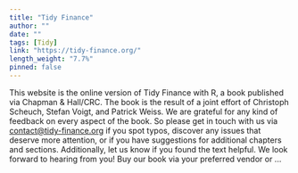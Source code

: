 ```yaml
---
title: "Tidy Finance"
author: ""
date: ""
tags: [Tidy]
link: "https://tidy-finance.org/"
length_weight: "7.7%"
pinned: false
---
```


This website is the online version of Tidy Finance with R, a book published via Chapman & Hall/CRC. The book is the result of a joint effort of Christoph Scheuch, Stefan Voigt, and Patrick Weiss. We are grateful for any kind of feedback on every aspect of the book. So please get in touch with us via contact@tidy-finance.org if you spot typos, discover any issues that deserve more attention, or if you have suggestions for additional chapters and sections. Additionally, let us know if you found the text helpful. We look forward to hearing from you! Buy our book via your preferred vendor or ...
